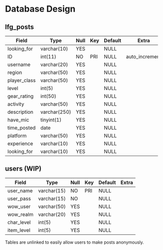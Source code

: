 # Database Design

## lfg_posts
| Field       | Type         | Null | Key | Default | Extra          |
|---|---|---|---|---|---|
|looking_for  | varchar(10)  | YES  |     | NULL    | |
|ID           | int(11)      | NO   | PRI | NULL    | auto_increment |
|username     | varchar(20)  | YES  |     | NULL    | |
|region       | varchar(50)  | YES  |     | NULL    | |
|player_class | varchar(50)  | YES  |     | NULL    | |
|level        | int(5)       | YES  |     | NULL    | |
|gear_rating  | int(50)      | YES  |     | NULL    | |
|activity     | varchar(50)  | YES  |     | NULL    | |
|description  | varchar(250) | YES  |     | NULL    | |
|have_mic     | tinyint(1)   | YES  |     | NULL    | |
|time_posted  | date         | YES  |     | NULL    | |
|platform     | varchar(50)  | YES  |     | NULL    | |
|experience   | varchar(10)  | YES  |     | NULL    | |
|looking_for  | varchar(10)  | YES  |     | NULL    | |

## users (WIP)
| Field      | Type        | Null | Key | Default | Extra |
|---|---|---|---|---|---|
| user_name  | varchar(15) | NO   | PRI | NULL    |       |
| user_pass  | varchar(15) | NO   |     | NULL    |       |
| wow_user   | varchar(50) | YES  |     | NULL    |       |
| wow_realm  | varchar(20) | YES  |     | NULL    |       |
| char_level | int(5)      | YES  |     | NULL    |       |
| item_level | int(5)      | YES  |     | NULL    |       |


Tables are unlinked to easily allow users to make posts anonymously.
